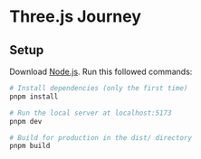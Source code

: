 # Three.js Journey

## Setup

Download [Node.js](https://nodejs.org/en/download/).
Run this followed commands:

```bash
# Install dependencies (only the first time)
pnpm install

# Run the local server at localhost:5173
pnpm dev

# Build for production in the dist/ directory
pnpm build
```
